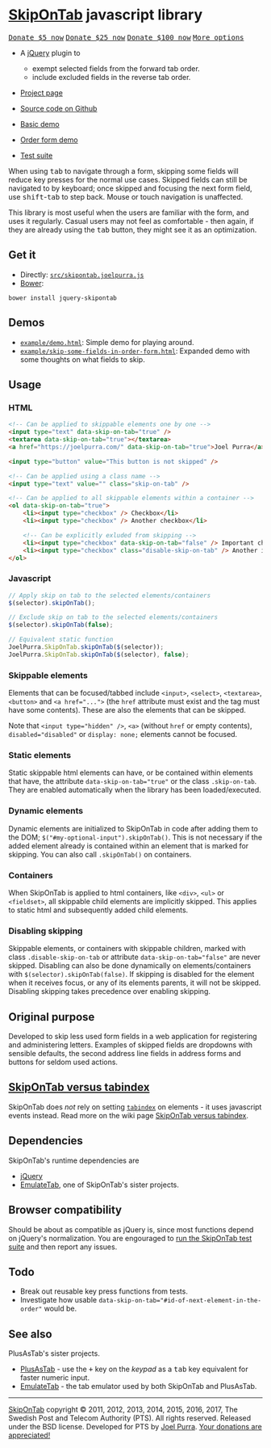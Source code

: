 # [SkipOnTab](https://joelpurra.com/projects/skipontab/) javascript library

<p class="donate">
  <a href="https://joelpurra.com/donate/proceed/?amount=5&currency=usd"><kbd>Donate $5 now</kbd></a>
  <a href="https://joelpurra.com/donate/proceed/?amount=25&currency=usd"><kbd>Donate $25 now</kbd></a>
  <a href="https://joelpurra.com/donate/proceed/?amount=100&currency=usd&invoice=true"><kbd>Donate $100 now</kbd></a>
  <a href="https://joelpurra.com/donate/"><kbd>More options</kbd></a>
</p>

- A [jQuery](https://jquery.com/) plugin to
  - exempt selected fields from the forward tab order.
  - include excluded fields in the reverse tab order.

- [Project page](https://joelpurra.com/projects/skipontab/)
- [Source code on Github](https://github.com/joelpurra/skipontab)
- [Basic demo](https://joelpurra.com/projects/skipontab/docs/example/demo.html)
- [Order form demo](https://joelpurra.com/projects/skipontab/docs/example/skip-some-fields-in-order-form.html)
- [Test suite](https://joelpurra.com/projects/skipontab/docs/test/)

When using <kbd>tab</kbd> to navigate through a form, skipping some fields will reduce key presses for the normal use cases. Skipped fields can still be navigated to by keyboard; once skipped and focusing the next form field, use <kbd>shift</kbd>-<kbd>tab</kbd> to step back. Mouse or touch navigation is unaffected.

This library is most useful when the users are familiar with the form, and uses it regularly. Casual users may not feel as comfortable - then again, if they are already using the <kbd>tab</kbd> button, they might see it as an optimization.



## Get it

- Directly: [`src/skipontab.joelpurra.js`](src/skipontab.joelpurra.js)
- [Bower](https://bower.io/):

```
bower install jquery-skipontab
```



## Demos

- [`example/demo.html`](https://joelpurra.com/projects/skipontab/docs/example/demo.html): Simple demo for playing around.
- [`example/skip-some-fields-in-order-form.html`](https://joelpurra.com/projects/skipontab/docs/example/skip-some-fields-in-order-form.html): Expanded demo with some thoughts on what fields to skip.

## Usage

### HTML

```html
<!-- Can be applied to skippable elements one by one -->
<input type="text" data-skip-on-tab="true" />
<textarea data-skip-on-tab="true"></textarea>
<a href="https://joelpurra.com/" data-skip-on-tab="true">Joel Purra</a>

<input type="button" value="This button is not skipped" />

<!-- Can be applied using a class name -->
<input type="text" value="" class="skip-on-tab" />

<!-- Can be applied to all skippable elements within a container -->
<ol data-skip-on-tab="true">
	<li><input type="checkbox" /> Checkbox</li>
	<li><input type="checkbox" /> Another checkbox</li>

	<!-- Can be explicitly exluded from skipping -->
	<li><input type="checkbox" data-skip-on-tab="false" /> Important checkbox</li>
	<li><input type="checkbox" class="disable-skip-on-tab" /> Another important checkbox</li>
</ol>
```



### Javascript

```javascript
// Apply skip on tab to the selected elements/containers
$(selector).skipOnTab();

// Exclude skip on tab to the selected elements/containers
$(selector).skipOnTab(false);

// Equivalent static function
JoelPurra.SkipOnTab.skipOnTab($(selector));
JoelPurra.SkipOnTab.skipOnTab($(selector), false);
```



### Skippable elements

Elements that can be focused/tabbed include `<input>`, `<select>`, `<textarea>`, `<button>` and `<a href="...">` (the `href` attribute must exist and the tag must have some contents). These are also the elements that can be skipped.

Note that `<input type="hidden" />`, `<a>` (without `href` or empty contents), `disabled="disabled"` or `display: none;` elements cannot be focused.



### Static elements

Static skippable html elements can have, or be contained within elements that have, the attribute `data-skip-on-tab="true"` or the class `.skip-on-tab`. They are enabled automatically when the library has been loaded/executed.



### Dynamic elements

Dynamic elements are initialized to SkipOnTab in code after adding them to the DOM; `$("#my-optional-input").skipOnTab()`. This is not necessary if the added element already is contained within an element that is marked for skipping. You can also call `.skipOnTab()` on containers.



### Containers

When SkipOnTab is applied to html containers, like `<div>`, `<ul>` or `<fieldset>`, all skippable child elements are implicitly skipped. This applies to static html and subsequently added child elements.



### Disabling skipping

Skippable elements, or containers with skippable children, marked with class `.disable-skip-on-tab` or attribute `data-skip-on-tab="false"` are never skipped. Disabling can also be done dynamically on elements/containers with `$(selector).skipOnTab(false)`. If skipping is disabled for the element when it receives focus, or any of its elements parents, it will not be skipped. Disabling skipping takes precedence over enabling skipping.



## Original purpose

Developed to skip less used form fields in a web application for registering and administering letters. Examples of skipped fields are dropdowns with sensible defaults, the second address line fields in address forms and buttons for seldom used actions.



## [SkipOnTab versus tabindex](https://github.com/joelpurra/skipontab/wiki/SkipOnTab-versus-tabindex)

SkipOnTab does *not* rely on setting [`tabindex`](https://www.w3.org/TR/html4/interact/forms.html#h-17.11.1) on elements - it uses javascript events instead. Read more on the wiki page [SkipOnTab versus tabindex](https://github.com/joelpurra/skipontab/wiki/SkipOnTab-versus-tabindex).



## Dependencies

SkipOnTab's runtime dependencies are

- [jQuery](https://jquery.com/)
- [EmulateTab](https://github.com/joelpurra/emulatetab), one of SkipOnTab's sister projects.



## Browser compatibility

Should be about as compatible as jQuery is, since most functions depend on jQuery's normalization. You are engouraged to [run the SkipOnTab test suite](https://joelpurra.com/projects/skipontab/docs/test/) and then report any issues.



## Todo

- Break out reusable key press functions from tests.
- Investigate how usable `data-skip-on-tab="#id-of-next-element-in-the-order"` would be.



## See also

PlusAsTab's sister projects.

- [PlusAsTab](https://github.com/joelpurra/plusastab) - use the <kbd>+</kbd> key on the *keypad* as a <kbd>tab</kbd> key equivalent for faster numeric input.
- [EmulateTab](https://github.com/joelpurra/emulatetab) - the tab emulator used by both SkipOnTab and PlusAsTab.



---



[SkipOnTab](https://joelpurra.com/projects/skipontab/) copyright &copy; 2011, 2012, 2013, 2014, 2015, 2016, 2017, The Swedish Post and Telecom Authority (PTS). All rights reserved. Released under the BSD license. Developed for PTS by [Joel Purra](https://joelpurra.com/). [Your donations are appreciated!](https://joelpurra.com/donate/)
